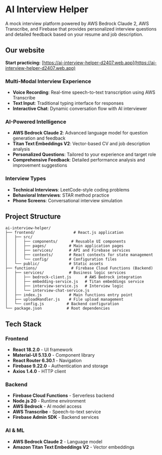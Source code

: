 # AI Interview Helper

A mock interview platform powered by AWS Bedrock Claude 2, AWS Transcribe, and Firebase that provides personalized interview questions and detailed feedback based on your resume and job description.

## Our website
**Start practicing:** [https://ai-interview-helper-d2407.web.app](https://ai-interview-helper-d2407.web.app)

### **Multi-Modal Interview Experience**
- **Voice Recording**: Real-time speech-to-text transcription using AWS Transcribe
- **Text Input**: Traditional typing interface for responses
- **Interactive Chat**: Dynamic conversation flow with AI interviewer

### **AI-Powered Intelligence**
- **AWS Bedrock Claude 2**: Advanced language model for question generation and feedback
- **Titan Text Embeddings V2**: Vector-based CV and job description analysis
- **Personalized Questions**: Tailored to your experience and target role
- **Comprehensive Feedback**: Detailed performance analysis and improvement suggestions

### **Interview Types**
- **Technical Interviews**: LeetCode-style coding problems
- **Behavioral Interviews**: STAR method practice
- **Phone Screens**: Conversational interview simulation

## Project Structure

```
ai-interview-helper/
├── frontend/                 # React.js application
│   ├── src/
│   │   ├── components/      # Reusable UI components
│   │   ├── pages/          # Main application pages
│   │   ├── services/       # API and Firebase services
│   │   ├── contexts/       # React contexts for state management
│   │   └── config/         # Configuration files
│   └── public/             # Static assets
├── functions/               # Firebase Cloud Functions (Backend)
│   ├── services/           # Business logic services
│   │   ├── bedrock-client.js      # AWS Bedrock integration
│   │   ├── embedding-service.js   # Titan embeddings service
│   │   ├── interview-service.js   # Interview logic
│   │   └── interview-chat-service.js
│   ├── index.js            # Main functions entry point
│   ├── uploadHandler.js    # File upload management
│   └── config.js          # Backend configuration
└── package.json           # Root dependencies
```

## Tech Stack

### Frontend
- **React 18.2.0** - UI framework
- **Material-UI 5.13.0** - Component library
- **React Router 6.30.1** - Navigation
- **Firebase 9.22.0** - Authentication and storage
- **Axios 1.4.0** - HTTP client

### Backend
- **Firebase Cloud Functions** - Serverless backend
- **Node.js 20** - Runtime environment
- **AWS Bedrock** - AI model access
- **AWS Transcribe** - Speech-to-text service
- **Firebase Admin SDK** - Backend services

### AI & ML
- **AWS Bedrock Claude 2** - Language model
- **Amazon Titan Text Embeddings V2** - Vector embeddings

